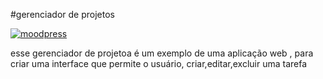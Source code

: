
#gerenciador de projetos 

[![moodpress](https://img.shields.io/badge/website-000000?style=for-the-badge&logo=About.me&logoColor=white)](https://gerenciamento-de-projetos.netlify.app)

esse gerenciador de projetoa é um exemplo de uma aplicação web ,
para criar uma interface que permite
o usuário, criar,editar,excluir uma tarefa
